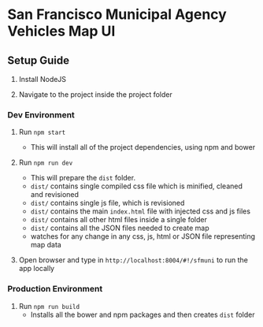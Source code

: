 # San Francisco Municipal Agency Vehicles Map UI
## Setup Guide

1. Install NodeJS

2. Navigate to the project inside the project folder

### Dev Environment

1. Run `npm start`
	* This will install all of the project dependencies, using npm and bower

2. Run `npm run dev`
	*  This will prepare the `dist` folder.
    * `dist/` contains single compiled css file which is minified, cleaned and revisioned
    * `dist/` contains single js file, which is revisioned
    * `dist/` contains the main `index.html` file with injected css and js files
    * `dist/` contains all other html files inside a single folder
    * `dist/` contains all the JSON files needed to create map
    * watches for any change in any css, js, html or JSON file representing map data

3. Open browser and type in `http://localhost:8004/#!/sfmuni` to run the app locally

### Production Environment

1. Run `npm run build`
    * Installs all the bower and npm packages and then creates `dist` folder
